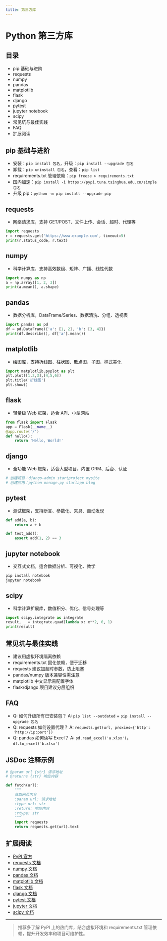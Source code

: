 ```yaml
---
title: 第三方库
---
```


# Python 第三方库

## 目录
- pip 基础与进阶
- requests
- numpy
- pandas
- matplotlib
- flask
- django
- pytest
- jupyter notebook
- scipy
- 常见坑与最佳实践
- FAQ
- 扩展阅读

## pip 基础与进阶
- 安装：`pip install 包名`，升级：`pip install --upgrade 包名`
- 卸载：`pip uninstall 包名`，查看：`pip list`
- requirements.txt 管理依赖：`pip freeze > requirements.txt`
- 国内加速：`pip install -i https://pypi.tuna.tsinghua.edu.cn/simple 包名`
- 升级 pip：`python -m pip install --upgrade pip`

## requests
- 网络请求库，支持 GET/POST、文件上传、会话、超时、代理等
```python
import requests
r = requests.get('https://www.example.com', timeout=5)
print(r.status_code, r.text)
```

## numpy
- 科学计算库，支持高效数组、矩阵、广播、线性代数
```python
import numpy as np
a = np.array([1, 2, 3])
print(a.mean(), a.shape)
```

## pandas
- 数据分析库，DataFrame/Series、数据清洗、分组、透视表
```python
import pandas as pd
df = pd.DataFrame({'a': [1, 2], 'b': [3, 4]})
print(df.describe(), df['a'].mean())
```

## matplotlib
- 绘图库，支持折线图、柱状图、散点图、子图、样式美化
```python
import matplotlib.pyplot as plt
plt.plot([1,2,3],[4,5,6])
plt.title('折线图')
plt.show()
```

## flask
- 轻量级 Web 框架，适合 API、小型网站
```python
from flask import Flask
app = Flask(__name__)
@app.route('/')
def hello():
    return 'Hello, World!'
```

## django
- 全功能 Web 框架，适合大型项目，内置 ORM、后台、认证
```python
# 创建项目：django-admin startproject mysite
# 创建应用：python manage.py startapp blog
```

## pytest
- 测试框架，支持断言、参数化、夹具、自动发现
```python
def add(a, b):
    return a + b

def test_add():
    assert add(1, 2) == 3
```

## jupyter notebook
- 交互式文档，适合数据分析、可视化、教学
```bash
pip install notebook
jupyter notebook
```

## scipy
- 科学计算扩展库，数值积分、优化、信号处理等
```python
import scipy.integrate as integrate
result, _ = integrate.quad(lambda x: x**2, 0, 1)
print(result)
```

## 常见坑与最佳实践
- 建议用虚拟环境隔离依赖
- requirements.txt 固化依赖，便于迁移
- requests 建议加超时参数，防止阻塞
- pandas/numpy 版本兼容性需注意
- matplotlib 中文显示需配置字体
- flask/django 项目建议分层组织

## FAQ
- Q: 如何升级所有已安装包？
  A: `pip list --outdated` + `pip install --upgrade 包名`
- Q: requests 如何设置代理？
  A: `requests.get(url, proxies={'http': 'http://ip:port'})`
- Q: pandas 如何读写 Excel？
  A: `pd.read_excel('a.xlsx')`，`df.to_excel('b.xlsx')`

## JSDoc 注释示例
```python
# @param url {str} 请求地址
# @returns {str} 响应内容

def fetch(url):
    """
    获取网页内容
    :param url: 请求地址
    :type url: str
    :return: 响应内容
    :rtype: str
    """
    import requests
    return requests.get(url).text
```

## 扩展阅读
- [PyPI 官方](https://pypi.org/)
- [requests 文档](https://requests.readthedocs.io/zh_CN/latest/)
- [numpy 文档](https://numpy.org/doc/stable/)
- [pandas 文档](https://pandas.pydata.org/docs/)
- [matplotlib 文档](https://matplotlib.org/stable/contents.html)
- [flask 文档](https://dormousehole.readthedocs.io/en/latest/)
- [django 文档](https://docs.djangoproject.com/zh-hans/stable/)
- [pytest 文档](https://docs.pytest.org/zh/latest/)
- [jupyter 文档](https://jupyter.org/documentation)
- [scipy 文档](https://docs.scipy.org/doc/scipy/)

---

> 推荐多了解 PyPI 上的热门库，结合虚拟环境和 requirements.txt 管理依赖，提升开发效率和项目可维护性。 